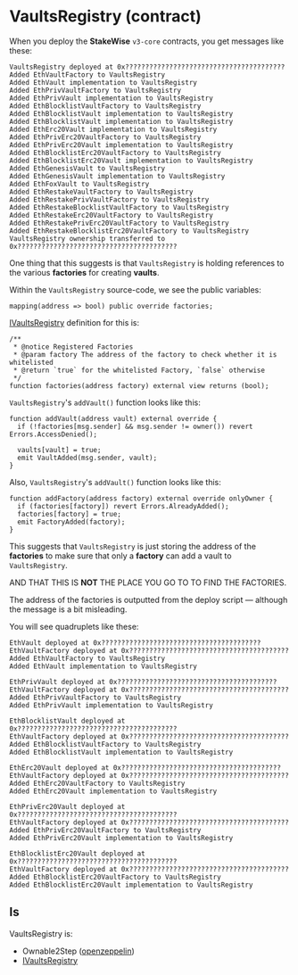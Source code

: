 # VaultsRegistry (contract)

When you deploy the **StakeWise** `v3-core` contracts, you get messages like these:

```
VaultsRegistry deployed at 0x????????????????????????????????????????
Added EthVaultFactory to VaultsRegistry
Added EthVault implementation to VaultsRegistry
Added EthPrivVaultFactory to VaultsRegistry
Added EthPrivVault implementation to VaultsRegistry
Added EthBlocklistVaultFactory to VaultsRegistry
Added EthBlocklistVault implementation to VaultsRegistry
Added EthBlocklistVault implementation to VaultsRegistry
Added EthErc20Vault implementation to VaultsRegistry
Added EthPrivErc20VaultFactory to VaultsRegistry
Added EthPrivErc20Vault implementation to VaultsRegistry
Added EthBlocklistErc20VaultFactory to VaultsRegistry
Added EthBlocklistErc20Vault implementation to VaultsRegistry
Added EthGenesisVault to VaultsRegistry
Added EthGenesisVault implementation to VaultsRegistry
Added EthFoxVault to VaultsRegistry
Added EthRestakeVaultFactory to VaultsRegistry
Added EthRestakePrivVaultFactory to VaultsRegistry
Added EthRestakeBlocklistVaultFactory to VaultsRegistry
Added EthRestakeErc20VaultFactory to VaultsRegistry
Added EthRestakePrivErc20VaultFactory to VaultsRegistry
Added EthRestakeBlocklistErc20VaultFactory to VaultsRegistry
VaultsRegistry ownership transferred to 0x????????????????????????????????????????                                                                                                
```

One thing that this suggests is that `VaultsRegistry` is holding references to the various **factories** for creating **vaults**.

Within the `VaultsRegistry` source-code, we see the public variables:

```solidity
mapping(address => bool) public override factories;
```

[IVaultsRegistry](../../contracts/interfaces/IVaultsRegistry.sol.md) definition for this is:

```solidity
/**
 * @notice Registered Factories
 * @param factory The address of the factory to check whether it is whitelisted
 * @return `true` for the whitelisted Factory, `false` otherwise
 */
function factories(address factory) external view returns (bool);
```

`VaultsRegistry`'s `addVault()` function looks like this:

```solidity
function addVault(address vault) external override {
  if (!factories[msg.sender] && msg.sender != owner()) revert Errors.AccessDenied();

  vaults[vault] = true;
  emit VaultAdded(msg.sender, vault);
}
```

Also, `VaultsRegistry`'s `addVault()` function looks like this:

```solidity
function addFactory(address factory) external override onlyOwner {
  if (factories[factory]) revert Errors.AlreadyAdded();
  factories[factory] = true;
  emit FactoryAdded(factory);
}
```

This suggests that `VaultsRegistry` is just storing the address of the **factories** to make sure that only a **factory** can add a vault to `VaultsRegistry`.

AND THAT THIS IS **NOT** THE PLACE YOU GO TO TO FIND THE FACTORIES.

The address of the factories is outputted from the deploy script — although the message is a bit misleading.

You will see quadruplets like these:

```
EthVault deployed at 0x????????????????????????????????????????
EthVaultFactory deployed at 0x????????????????????????????????????????
Added EthVaultFactory to VaultsRegistry
Added EthVault implementation to VaultsRegistry
```

```
EthPrivVault deployed at 0x????????????????????????????????????????
EthVaultFactory deployed at 0x????????????????????????????????????????
Added EthPrivVaultFactory to VaultsRegistry
Added EthPrivVault implementation to VaultsRegistry
```

```
EthBlocklistVault deployed at 0x????????????????????????????????????????
EthVaultFactory deployed at 0x????????????????????????????????????????
Added EthBlocklistVaultFactory to VaultsRegistry
Added EthBlocklistVault implementation to VaultsRegistry
```

```
EthErc20Vault deployed at 0x????????????????????????????????????????
EthVaultFactory deployed at 0x????????????????????????????????????????
Added EthErc20VaultFactory to VaultsRegistry
Added EthErc20Vault implementation to VaultsRegistry
```

```
EthPrivErc20Vault deployed at 0x????????????????????????????????????????
EthVaultFactory deployed at 0x????????????????????????????????????????
Added EthPrivErc20VaultFactory to VaultsRegistry
Added EthPrivErc20Vault implementation to VaultsRegistry
```

```
EthBlocklistErc20Vault deployed at 0x????????????????????????????????????????
EthVaultFactory deployed at 0x????????????????????????????????????????
Added EthBlocklistErc20VaultFactory to VaultsRegistry
Added EthBlocklistErc20Vault implementation to VaultsRegistry
```

## Is

VaultsRegistry is:

* Ownable2Step ([openzeppelin](https://github.com/OpenZeppelin/openzeppelin-contracts/blob/master/contracts/access/Ownable2Step.sol))
* [IVaultsRegistry](../../contracts/interfaces/IVaultsRegistry.sol.md)

